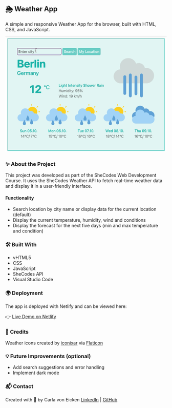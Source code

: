 ## 🌦️ Weather App

A simple and responsive Weather App for the browser, built with HTML, CSS, and JavaScript.

![App Demo](./demo.gif)

### ✨ About the Project

This project was developed as part of the SheCodes Web Development Course.
It uses the SheCodes Weather API to fetch real-time weather data and display it in a user-friendly interface.

#### Functionality

- Search location by city name or display data for the current location (default)
- Display the current temperature, humidity, wind and conditions
- Display the forecast for the next five days (min and max temperature and condition)

### 🛠️ Built With

- vHTML5
- CSS
- JavaScript
- SheCodes API
- Visual Studio Code

### 🌍 Deployment

The app is deployed with Netlify and can be viewed here:

👉 [Live Demo on Netlify](https://unique-yeot-45768b.netlify.app)

### 🎨 Credits

Weather icons created by [iconixar](https://www.flaticon.com/authors/iconixar) via [Flaticon](https://www.flaticon.com/)

### 💡 Future Improvements (optional)

- Add search suggestions and error handling
- Implement dark mode

### 📬 Contact

Created with 💙 by Carla von Eicken
[LinkedIn](https://www.linkedin.com/in/carla-von-eicken/) | [GitHub](https://github.com/carla-voneicken)
